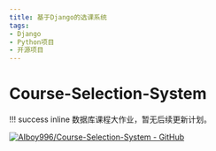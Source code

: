 ```yaml
---
title: 基于Django的选课系统
tags:
- Django
- Python项目
- 开源项目
---
```


# Course-Selection-System

!!! success inline
    数据库课程大作业，暂无后续更新计划。

[![AIboy996/Course-Selection-System - GitHub](https://gh-card.dev/repos/AIboy996/Course-Selection-System.svg?fullname=)](https://github.com/AIboy996/Course-Selection-System)


